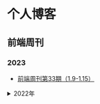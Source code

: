 # 个人博客

## 前端周刊

### 2023
- [前端周刊第33期（1.9-1.15）](./weekly/2023/33.md)


<details>
  <summary>2022年</summary>

- [前端周刊第1期：(5.2-5.8)](https://github.com/Mizxinp/bolg/issues/1)
</details>